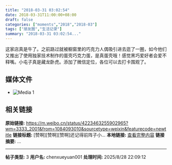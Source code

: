 ```yaml
---
title: "2018-03-31 03:02:54"
date: 2018-03-31T11:00:00+08:00
draft: false
categories: ["moments","2018","2018-03"]
tags: ["朋友圈","生活记录"]
summary: "2018-03-31 03:02:54..."
---
```


这家店真是牛了。之前路过就被橱窗里的巧克力人偶吸引进去逛了一圈，如今他们又推出了使用独家技术制作的蛋壳巧克力蛋，是真蛋壳哦！感觉黑巧爱好者会爱不释嘴。小屯子真是藏龙卧虎。添加了微信定位，各位可以去打卡围观了。

## 媒体文件

- ![Media 1](/Moments/photos/2018-03-31/201803310302540.jpg)

## 相关链接

**原始链接:** https://m.weibo.cn/status/4223463255902965?wm=3333_2001&from=1084093010&sourcetype=weixin&featurecode=newtitle
**链接标题:** [赞啊][赞啊][赞啊]还记得前阵子小...
**本地链接:** [查看完整内容](/link_content/2018/03/2018-03-31-1/link_content/)
**链接摘要:** ...

---

**帖子类型:** 3
**用户名:** chenxueyuan001
**处理时间:** 2025/8/28 22:09:12